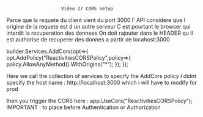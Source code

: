                         Video 27 CORS setup
Parce que la requete du client vient du port 3000 l' API considere que l origine de la requete est d un autre serveur
C est pourtant le browser qui interdit la recuperation des donnees 
On doit rajouter dans le HEADER qu il est authorise de recuperer des donnes a partir de locahost:3000

builder.Services.AddCors(opt=>{
    opt.AddPolicy("ReactivitiesCORSPolicy",policy=>{
        policy.AllowAnyMethod().WithOrigins("*");
    });
});

Here we call the collection of services to specify the AddCors policy
I didnt specify the host name : http://localhost:3000 which i will have to modify for prod

then you trigger the CORS here : 
app.UseCors("ReactivitiesCORSPolicy");
IMPORTANT : to place before Authentication or Authorization